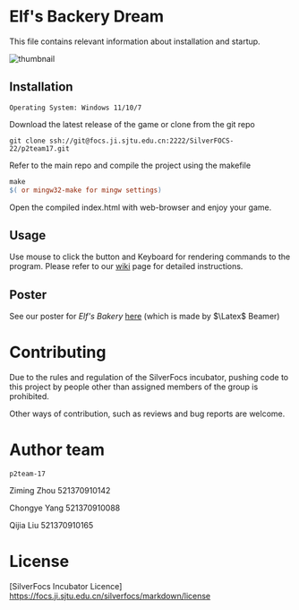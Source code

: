 # Elf's Backery Dream

This file contains relevant information about installation and startup.

![thumbnail](https://github.com/ziming-zh/Elm-s-Bakery/blob/main/doc/thumbnail.jpg)

## Installation
	Operating System: Windows 11/10/7

Download the latest release of the game or clone from the git repo

```git
git clone ssh://git@focs.ji.sjtu.edu.cn:2222/SilverFOCS-22/p2team17.git
```

Refer to the main repo and compile the project using the makefile

```makefile
make 
$( or mingw32-make for mingw settings)
```

Open the compiled index.html with web-browser and enjoy your game.

## Usage

Use mouse to click the button and Keyboard for rendering commands to the program. Please refer to our [wiki](https://github.com/ziming-zh/Elm-s-Bakery/wiki) page for detailed instructions.

## Poster
See our poster for *Elf's Bakery* [here](https://github.com/ziming-zh/Elm-s-Bakery/blob/main/doc/poster.pdf) (which is made by $\Latex$ Beamer)

# Contributing

Due to the rules and regulation of the SilverFocs incubator, pushing code to this project by people other than assigned members of the group is prohibited. 

Other ways of contribution, such as reviews and bug reports are welcome.

# Author team 
	p2team-17
Ziming Zhou 521370910142

Chongye Yang 521370910088

Qijia Liu 521370910165

# License 
[SilverFocs Incubator Licence] https://focs.ji.sjtu.edu.cn/silverfocs/markdown/license
